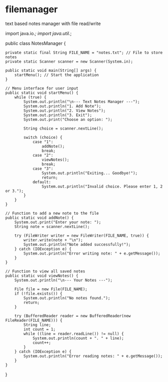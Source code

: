 # filemanager
text based notes manager with file read/write

import java.io.*;
import java.util.*;

public class NotesManager {

    private static final String FILE_NAME = "notes.txt"; // File to store notes
    private static Scanner scanner = new Scanner(System.in);

    public static void main(String[] args) {
        startMenu(); // Start the application
    }

    // Menu interface for user input
    public static void startMenu() {
        while (true) {
            System.out.println("\n--- Text Notes Manager ---");
            System.out.println("1. Add Note");
            System.out.println("2. View Notes");
            System.out.println("3. Exit");
            System.out.print("Choose an option: ");

            String choice = scanner.nextLine();

            switch (choice) {
                case "1":
                    addNote();
                    break;
                case "2":
                    viewNotes();
                    break;
                case "3":
                    System.out.println("Exiting... Goodbye!");
                    return;
                default:
                    System.out.println("Invalid choice. Please enter 1, 2 or 3.");
            }
        }
    }

    // Function to add a new note to the file
    public static void addNote() {
        System.out.print("Enter your note: ");
        String note = scanner.nextLine();

        try (FileWriter writer = new FileWriter(FILE_NAME, true)) {
            writer.write(note + "\n");
            System.out.println("Note added successfully!");
        } catch (IOException e) {
            System.out.println("Error writing note: " + e.getMessage());
        }
    }

    // Function to view all saved notes
    public static void viewNotes() {
        System.out.println("\n--- Your Notes ---");

        File file = new File(FILE_NAME);
        if (!file.exists()) {
            System.out.println("No notes found.");
            return;
        }

        try (BufferedReader reader = new BufferedReader(new FileReader(FILE_NAME))) {
            String line;
            int count = 1;
            while ((line = reader.readLine()) != null) {
                System.out.println(count + ". " + line);
                count++;
            }
        } catch (IOException e) {
            System.out.println("Error reading notes: " + e.getMessage());
        }
    }
}

    

